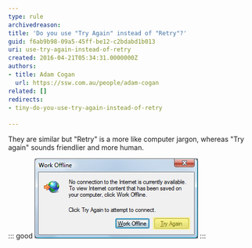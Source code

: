 ```yaml
---
type: rule
archivedreason: 
title: 'Do you use "Try Again" instead of "Retry"?'
guid: f6ab9b98-09a5-45ff-be12-c2bdabd1b013
uri: use-try-again-instead-of-retry
created: 2016-04-21T05:34:31.0000000Z
authors: 
- title: Adam Cogan
  url: https://ssw.com.au/people/adam-cogan
related: []
redirects:
- tiny-do-you-use-try-again-instead-of-retry

---
```


They are similar but "Retry" is a more like computer jargon, whereas "Try again" sounds friendlier and more human. 

<!--endintro-->

::: good
![Figure: Good example - Internet Explorer uses "Try Again" instead of "Retry"](try-again-not-retry.gif)
:::
